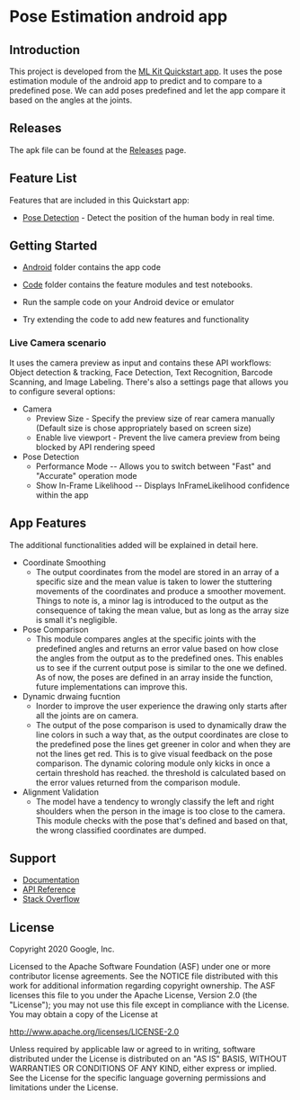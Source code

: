 
# Pose Estimation android app

## Introduction

This project is developed from the [ML Kit Quickstart app](https://github.com/googlesamples/mlkit.git). It uses the pose estimation module of the android app to predict and to compare to a predefined pose. We can add poses predefined and let the app compare it based on the angles at the joints. 

## Releases
The apk file can be found at the [Releases](https://github.com/nevinbaiju/pose_estimation_android_app/releases) page. 

## Feature List

Features that are included in this Quickstart app:
* [Pose Detection](https://developers.google.com/ml-kit/vision/pose-detection/android) - Detect the position of the human body in real time.

## Getting Started

* [Android](https://github.com/nevinbaiju/pose_estimation/tree/main/android) folder contains the app code
* [Code](https://github.com/nevinbaiju/pose_estimation/tree/main/code) folder contains the feature modules and test notebooks.

* Run the sample code on your Android device or emulator
* Try extending the code to add new features and functionality

### Live Camera scenario
It uses the camera preview as input and contains these API workflows: Object detection & tracking, Face Detection, Text Recognition, Barcode Scanning, and Image Labeling. There's also a settings page that allows you to configure several options:
* Camera
    * Preview Size - Specify the preview size of rear camera manually (Default size is chose appropriately based on screen size)
    * Enable live viewport - Prevent the live camera preview from being blocked by API rendering speed
* Pose Detection
    * Performance Mode -- Allows you to switch between "Fast" and "Accurate" operation mode
    * Show In-Frame Likelihood -- Displays InFrameLikelihood confidence within the app

## App Features
The additional functionalities added will be explained in detail here.
* Coordinate Smoothing
    * The output coordinates from the model are stored in an array of a specific size and the mean value is taken to lower the stuttering movements of the coordinates and produce a smoother movement. Things to note is, a minor lag is introduced to the output as the consequence of taking the mean value, but as long as the array size is small it's negligible.
* Pose Comparison
    * This module compares angles at the specific joints with the predefined angles and returns an error value based on how close the angles from the output as to the predefined ones. This enables us to see if the current output pose is similar to the one we defined. As of now, the poses are defined in an array inside the function, future implementations can improve this.
* Dynamic drwaing fucntion
    * Inorder to improve the user experience the drawing only starts after all the joints are on camera.
    * The output of the pose comparison is used to dynamically draw the line colors in such a way that, as the output coordinates are close to the predefined pose the lines get greener in color and when they are not the lines get red. This is to give visual feedback on the pose comparison. The dynamic coloring module only kicks in once a certain threshold has reached. the threshold is calculated based on the error values returned from the comparison module.
* Alignment Validation
    * The model have a tendency to wrongly classify the left and right shoulders when the person in the image is too close to the camera. This module checks with the pose that's defined and based on that, the wrong classified coordinates are dumped. 


## Support

* [Documentation](https://developers.google.com/ml-kit/guides)
* [API Reference](https://developers.google.com/ml-kit/reference/android)
* [Stack Overflow](https://stackoverflow.com/questions/tagged/google-mlkit)

## License

Copyright 2020 Google, Inc.

Licensed to the Apache Software Foundation (ASF) under one or more contributor
license agreements.  See the NOTICE file distributed with this work for
additional information regarding copyright ownership.  The ASF licenses this
file to you under the Apache License, Version 2.0 (the "License"); you may not
use this file except in compliance with the License.  You may obtain a copy of
the License at

  http://www.apache.org/licenses/LICENSE-2.0

Unless required by applicable law or agreed to in writing, software
distributed under the License is distributed on an "AS IS" BASIS, WITHOUT
WARRANTIES OR CONDITIONS OF ANY KIND, either express or implied.  See the
License for the specific language governing permissions and limitations under
the License.
